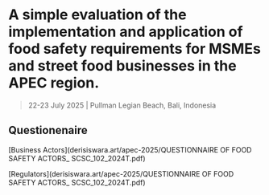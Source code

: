 # A simple evaluation of the implementation and application of food safety requirements for MSMEs and street food businesses in the APEC region.

> 22-23 July 2025 | Pullman Legian Beach, Bali, Indonesia

## Questionenaire

[Business Actors](derisiswara.art/apec-2025/QUESTIONNAIRE OF FOOD SAFETY ACTORS_ SCSC_102_2024T.pdf)

[Regulators](derisiswara.art/apec-2025/QUESTIONNAIRE OF FOOD SAFETY ACTORS_ SCSC_102_2024T.pdf)